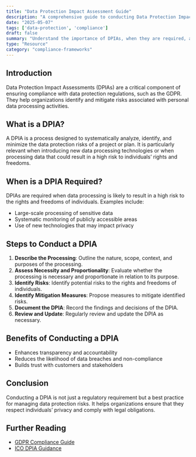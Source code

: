 ```yaml
---
title: "Data Protection Impact Assessment Guide"
description: "A comprehensive guide to conducting Data Protection Impact Assessments (DPIAs) to ensure compliance with data protection regulations."
date: "2025-05-07"
tags: ['data-protection', 'compliance']
draft: false
summary: "Understand the importance of DPIAs, when they are required, and how to conduct them effectively to manage data protection risks."
type: "Resource"
category: "compliance-frameworks"
---
```


## Introduction

Data Protection Impact Assessments (DPIAs) are a critical component of ensuring compliance with data protection regulations, such as the GDPR. They help organizations identify and mitigate risks associated with personal data processing activities.

## What is a DPIA?

A DPIA is a process designed to systematically analyze, identify, and minimize the data protection risks of a project or plan. It is particularly relevant when introducing new data processing technologies or when processing data that could result in a high risk to individuals’ rights and freedoms.

## When is a DPIA Required?

DPIAs are required when data processing is likely to result in a high risk to the rights and freedoms of individuals. Examples include:

- Large-scale processing of sensitive data
- Systematic monitoring of publicly accessible areas
- Use of new technologies that may impact privacy

## Steps to Conduct a DPIA

1. **Describe the Processing**: Outline the nature, scope, context, and purposes of the processing.
2. **Assess Necessity and Proportionality**: Evaluate whether the processing is necessary and proportionate in relation to its purpose.
3. **Identify Risks**: Identify potential risks to the rights and freedoms of individuals.
4. **Identify Mitigation Measures**: Propose measures to mitigate identified risks.
5. **Document the DPIA**: Record the findings and decisions of the DPIA.
6. **Review and Update**: Regularly review and update the DPIA as necessary.

## Benefits of Conducting a DPIA

- Enhances transparency and accountability
- Reduces the likelihood of data breaches and non-compliance
- Builds trust with customers and stakeholders

## Conclusion

Conducting a DPIA is not just a regulatory requirement but a best practice for managing data protection risks. It helps organizations ensure that they respect individuals’ privacy and comply with legal obligations.

## Further Reading

- [GDPR Compliance Guide](/resources/compliance-frameworks/gdpr-compliance-guide)
- [ICO DPIA Guidance](https://ico.org.uk/for-organisations/guide-to-data-protection/guide-to-the-general-data-protection-regulation-gdpr/accountability-and-governance/data-protection-impact-assessments/)
